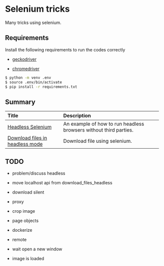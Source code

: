 # Selenium tricks

Many tricks using selenium.

## Requirements

Install the following requirements to run the codes correctly

* [geckodriver](https://github.com/mozilla/geckodriver/releases)

* [chromedriver](https://sites.google.com/a/chromium.org/chromedriver/downloads)

```bash
$ python -m venv .env
$ source .env/bin/activate
$ pip install -r requirements.txt
```


## Summary

|Title|Description|
|:----|:----------|
|[Headless Selenium](headless/)| An example of how to run headless browsers without third parties. |
|[Download files in headless mode](download_files_headless/)| Download file using selenium. |


## TODO

- problem/discuss headless
- move localhost api from download_files_headless

- download silent
- proxy
- crop image
- page objects
- dockerize
- remote
- wait open a new window
- image is loaded
